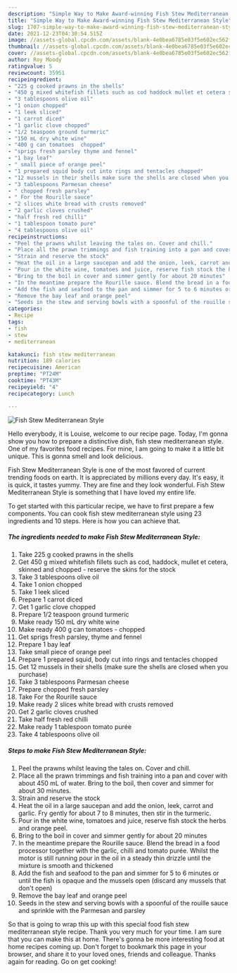 ```yaml
---
description: "Simple Way to Make Award-winning Fish Stew Mediterranean Style"
title: "Simple Way to Make Award-winning Fish Stew Mediterranean Style"
slug: 1707-simple-way-to-make-award-winning-fish-stew-mediterranean-style
date: 2021-12-23T04:30:54.515Z
image: //assets-global.cpcdn.com/assets/blank-4e0bea6785e03f5e602ec562f230caae08da540cada707380b4fe1bbebba43da.png
thumbnail: //assets-global.cpcdn.com/assets/blank-4e0bea6785e03f5e602ec562f230caae08da540cada707380b4fe1bbebba43da.png
cover: //assets-global.cpcdn.com/assets/blank-4e0bea6785e03f5e602ec562f230caae08da540cada707380b4fe1bbebba43da.png
author: Roy Moody
ratingvalue: 5
reviewcount: 35951
recipeingredient:
- "225 g cooked prawns in the shells"
- "450 g mixed whitefish fillets such as cod haddock mullet et cetera skinned and chopped  reserve the skins for the stock"
- "3 tablespoons olive oil"
- "1 onion chopped"
- "1 leek sliced"
- "1 carrot diced"
- "1 garlic clove chopped"
- "1/2 teaspoon ground turmeric"
- "150 mL dry white wine"
- "400 g can tomatoes  chopped"
- "sprigs fresh parsley thyme and fennel"
- "1 bay leaf"
- " small piece of orange peel"
- "1 prepared squid body cut into rings and tentacles chopped"
- "12 mussels in their shells make sure the shells are closed when you purchase"
- "3 tablespoons Parmesan cheese"
- " chopped fresh parsley"
- " For the Rourille sauce"
- "2 slices white bread with crusts removed"
- "2 garlic cloves crushed"
- "half fresh red chilli"
- "1 tablespoon tomato pure"
- "4 tablespoons olive oil"
recipeinstructions:
- "Peel the prawns whilst leaving the tales on. Cover and chill."
- "Place all the prawn trimmings and fish training into a pan and cover with about 450 mL of water. Bring to the boil, then cover and simmer for about 30 minutes."
- "Strain and reserve the stock"
- "Heat the oil in a large saucepan and add the onion, leek, carrot and garlic. Fry gently for about 7 to 8 minutes, then stir in the turmeric."
- "Pour in the white wine, tomatoes and juice, reserve fish stock the herbs and orange peel."
- "Bring to the boil in cover and simmer gently for about 20 minutes"
- "In the meantime prepare the Rourille sauce. Blend the bread in a food processor together with the garlic, chilli and tomato purée. Whilst the motor is still running pour in the oil in a steady thin drizzle until the mixture is smooth and thickened"
- "Add the fish and seafood to the pan and simmer for 5 to 6 minutes or until the fish is opaque and the mussels open (discard any mussels that don&#39;t open)"
- "Remove the bay leaf and orange peel"
- "Seeds in the stew and serving bowls with a spoonful of the rouille sauce and sprinkle with the Parmesan and parsley"
categories:
- Recipe
tags:
- fish
- stew
- mediterranean

katakunci: fish stew mediterranean 
nutrition: 189 calories
recipecuisine: American
preptime: "PT24M"
cooktime: "PT43M"
recipeyield: "4"
recipecategory: Lunch

---
```



![Fish Stew Mediterranean Style](//assets-global.cpcdn.com/assets/blank-4e0bea6785e03f5e602ec562f230caae08da540cada707380b4fe1bbebba43da.png)

Hello everybody, it is Louise, welcome to our recipe page. Today, I'm gonna show you how to prepare a distinctive dish, fish stew mediterranean style. One of my favorites food recipes. For mine, I am going to make it a little bit unique. This is gonna smell and look delicious.

Fish Stew Mediterranean Style is one of the most favored of current trending foods on earth. It is appreciated by millions every day. It's easy, it is quick, it tastes yummy. They are fine and they look wonderful. Fish Stew Mediterranean Style is something that I have loved my entire life.




To get started with this particular recipe, we have to first prepare a few components. You can cook fish stew mediterranean style using 23 ingredients and 10 steps. Here is how you can achieve that.

<!--inarticleads1-->

##### The ingredients needed to make Fish Stew Mediterranean Style:

1. Take 225 g cooked prawns in the shells
1. Get 450 g mixed whitefish fillets such as cod, haddock, mullet et cetera, skinned and chopped - reserve the skins for the stock
1. Take 3 tablespoons olive oil
1. Take 1 onion chopped
1. Take 1 leek sliced
1. Prepare 1 carrot diced
1. Get 1 garlic clove chopped
1. Prepare 1/2 teaspoon ground turmeric
1. Make ready 150 mL dry white wine
1. Make ready 400 g can tomatoes - chopped
1. Get sprigs fresh parsley, thyme and fennel
1. Prepare 1 bay leaf
1. Take  small piece of orange peel
1. Prepare 1 prepared squid, body cut into rings and tentacles chopped
1. Get 12 mussels in their shells (make sure the shells are closed when you purchase)
1. Take 3 tablespoons Parmesan cheese
1. Prepare  chopped fresh parsley
1. Take  For the Rourille sauce
1. Make ready 2 slices white bread with crusts removed
1. Get 2 garlic cloves crushed
1. Take half fresh red chilli
1. Make ready 1 tablespoon tomato purée
1. Take 4 tablespoons olive oil




<!--inarticleads2-->

##### Steps to make Fish Stew Mediterranean Style:

1. Peel the prawns whilst leaving the tales on. Cover and chill.
1. Place all the prawn trimmings and fish training into a pan and cover with about 450 mL of water. Bring to the boil, then cover and simmer for about 30 minutes.
1. Strain and reserve the stock
1. Heat the oil in a large saucepan and add the onion, leek, carrot and garlic. Fry gently for about 7 to 8 minutes, then stir in the turmeric.
1. Pour in the white wine, tomatoes and juice, reserve fish stock the herbs and orange peel.
1. Bring to the boil in cover and simmer gently for about 20 minutes
1. In the meantime prepare the Rourille sauce. Blend the bread in a food processor together with the garlic, chilli and tomato purée. Whilst the motor is still running pour in the oil in a steady thin drizzle until the mixture is smooth and thickened
1. Add the fish and seafood to the pan and simmer for 5 to 6 minutes or until the fish is opaque and the mussels open (discard any mussels that don&#39;t open)
1. Remove the bay leaf and orange peel
1. Seeds in the stew and serving bowls with a spoonful of the rouille sauce and sprinkle with the Parmesan and parsley




So that is going to wrap this up with this special food fish stew mediterranean style recipe. Thank you very much for your time. I am sure that you can make this at home. There's gonna be more interesting food at home recipes coming up. Don't forget to bookmark this page in your browser, and share it to your loved ones, friends and colleague. Thanks again for reading. Go on get cooking!
